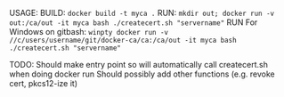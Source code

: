 USAGE:
  BUILD:  ```docker build -t myca .```
  RUN: ```mkdir out; docker run -v out:/ca/out -it myca bash ./createcert.sh "servername"```
  RUN For Windows on gitbash:
    ```winpty docker run -v //c/users/username/git/docker-ca/ca:/ca/out -it myca bash ./createcert.sh "servername"```

TODO:
  Should make entry point so will automatically call createcert.sh when doing docker run
  Should possibly add other functions (e.g. revoke cert, pkcs12-ize it)
  
